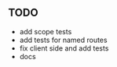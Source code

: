 TODO
---------------------------------
- add scope tests
- add tests for named routes
- fix client side and add tests
- docs
